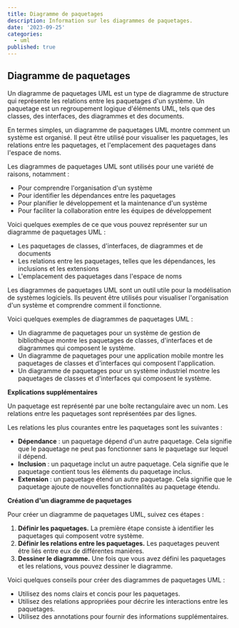 ```yaml
---
title: Diagramme de paquetages
description: Information sur les diagrammes de paquetages.
date: '2023-09-25'
categories:
  - uml
published: true
---
```


## Diagramme de paquetages

Un diagramme de paquetages UML est un type de diagramme de structure qui représente les relations entre les paquetages d'un système. Un paquetage est un regroupement logique d'éléments UML, tels que des classes, des interfaces, des diagrammes et des documents.

En termes simples, un diagramme de paquetages UML montre comment un système est organisé. Il peut être utilisé pour visualiser les paquetages, les relations entre les paquetages, et l'emplacement des paquetages dans l'espace de noms.

Les diagrammes de paquetages UML sont utilisés pour une variété de raisons, notamment :

* Pour comprendre l'organisation d'un système
* Pour identifier les dépendances entre les paquetages
* Pour planifier le développement et la maintenance d'un système
* Pour faciliter la collaboration entre les équipes de développement

Voici quelques exemples de ce que vous pouvez représenter sur un diagramme de paquetages UML :

* Les paquetages de classes, d'interfaces, de diagrammes et de documents
* Les relations entre les paquetages, telles que les dépendances, les inclusions et les extensions
* L'emplacement des paquetages dans l'espace de noms

Les diagrammes de paquetages UML sont un outil utile pour la modélisation de systèmes logiciels. Ils peuvent être utilisés pour visualiser l'organisation d'un système et comprendre comment il fonctionne.

Voici quelques exemples de diagrammes de paquetages UML :

* Un diagramme de paquetages pour un système de gestion de bibliothèque montre les paquetages de classes, d'interfaces et de diagrammes qui composent le système.
* Un diagramme de paquetages pour une application mobile montre les paquetages de classes et d'interfaces qui composent l'application.
* Un diagramme de paquetages pour un système industriel montre les paquetages de classes et d'interfaces qui composent le système.

**Explications supplémentaires**

Un paquetage est représenté par une boîte rectangulaire avec un nom. Les relations entre les paquetages sont représentées par des lignes.

Les relations les plus courantes entre les paquetages sont les suivantes :

* **Dépendance** : un paquetage dépend d'un autre paquetage. Cela signifie que le paquetage ne peut pas fonctionner sans le paquetage sur lequel il dépend.
* **Inclusion** : un paquetage inclut un autre paquetage. Cela signifie que le paquetage contient tous les éléments du paquetage inclus.
* **Extension** : un paquetage étend un autre paquetage. Cela signifie que le paquetage ajoute de nouvelles fonctionnalités au paquetage étendu.

**Création d'un diagramme de paquetages**

Pour créer un diagramme de paquetages UML, suivez ces étapes :

1. **Définir les paquetages.** La première étape consiste à identifier les paquetages qui composent votre système.
2. **Définir les relations entre les paquetages.** Les paquetages peuvent être liés entre eux de différentes manières.
3. **Dessiner le diagramme.** Une fois que vous avez défini les paquetages et les relations, vous pouvez dessiner le diagramme.

Voici quelques conseils pour créer des diagrammes de paquetages UML :

* Utilisez des noms clairs et concis pour les paquetages.
* Utilisez des relations appropriées pour décrire les interactions entre les paquetages.
* Utilisez des annotations pour fournir des informations supplémentaires.
